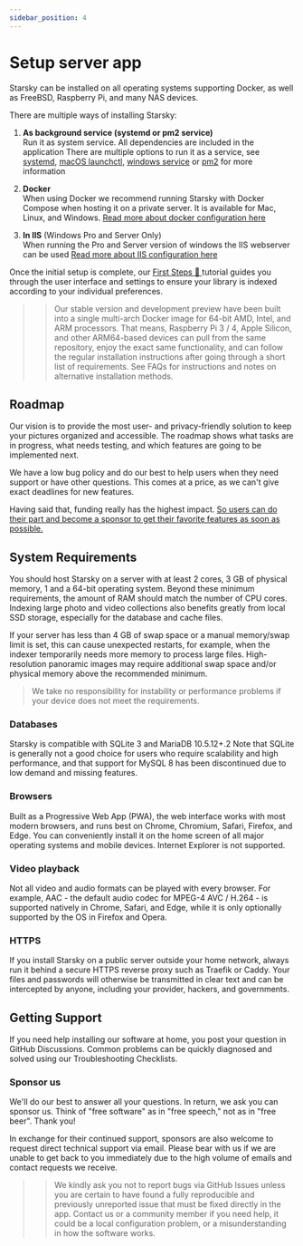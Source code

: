 ```yaml
---
sidebar_position: 4
---
```


# Setup server app

Starsky can be installed on all operating systems supporting Docker, as well as FreeBSD, Raspberry Pi, and many NAS devices.

There are multiple ways of installing Starsky:

1. **As background service (systemd or pm2 service)** <br />
   Run it as system service. All dependencies are included in the application
   There are multiple options to run it as a service, see [systemd](linux-systemd.md), [macOS launchctl](macos-launchctl.md), [windows service](windows-as-server/windows-service.md) or [pm2](pm2.md) for more information

2. **Docker** <br />
   When using Docker we recommend running Starsky with Docker Compose when hosting it on a private server. It is available for Mac, Linux, and Windows. [Read more about docker configuration here](docker/docker-compose.md)

3. **In IIS** (Windows Pro and Server Only)<br />
   When running the Pro and Server version of windows the IIS webserver can be used [Read more about IIS configuration here](windows-as-server/iis.md)

Once the initial setup is complete, our [First Steps 👣 ](first-steps) tutorial guides you through the user interface and settings to ensure your library is indexed according to your individual preferences.

> > Our stable version and development preview have been built into a single multi-arch Docker image for 64-bit AMD, Intel, and ARM processors. That means, Raspberry Pi 3 / 4, Apple Silicon, and other ARM64-based devices can pull from the same repository, enjoy the exact same functionality, and can follow the regular installation instructions after going through a short list of requirements. See FAQs for instructions and notes on alternative installation methods.

## Roadmap

Our vision is to provide the most user- and privacy-friendly solution to keep your pictures organized and accessible. The roadmap shows what tasks are in progress, what needs testing, and which features are going to be implemented next.

We have a low bug policy and do our best to help users when they need support or have other questions. This comes at a price, as we can't give exact deadlines for new features.

Having said that, funding really has the highest impact. [So users can do their part and become a sponsor to get their favorite features as soon as possible.](https://www.paypal.me/qdrawmedia)

## System Requirements

You should host Starsky on a server with at least 2 cores, 3 GB of physical memory, 1 and a 64-bit operating system. Beyond these minimum requirements, the amount of RAM should match the number of CPU cores. Indexing large photo and video collections also benefits greatly from local SSD storage, especially for the database and cache files.

If your server has less than 4 GB of swap space or a manual memory/swap limit is set, this can cause unexpected restarts, for example, when the indexer temporarily needs more memory to process large files. High-resolution panoramic images may require additional swap space and/or physical memory above the recommended minimum.

> We take no responsibility for instability or performance problems if your device does not meet the requirements.

### Databases

Starsky is compatible with SQLite 3 and MariaDB 10.5.12+.2 Note that SQLite is generally not a good choice for users who require scalability and high performance, and that support for MySQL 8 has been discontinued due to low demand and missing features.

### Browsers

Built as a Progressive Web App (PWA), the web interface works with most modern browsers, and runs best on Chrome, Chromium, Safari, Firefox, and Edge. You can conveniently install it on the home screen of all major operating systems and mobile devices. Internet Explorer is not supported.

### Video playback

Not all video and audio formats can be played with every browser. For example, AAC - the default audio codec for MPEG-4 AVC / H.264 - is supported natively in Chrome, Safari, and Edge, while it is only optionally supported by the OS in Firefox and Opera.

### HTTPS

If you install Starsky on a public server outside your home network, always run it behind a secure HTTPS reverse proxy such as Traefik or Caddy. Your files and passwords will otherwise be transmitted in clear text and can be intercepted by anyone, including your provider, hackers, and governments.

## Getting Support

If you need help installing our software at home, you post your question in GitHub Discussions. Common problems can be quickly diagnosed and solved using our Troubleshooting Checklists.

### Sponsor us

We'll do our best to answer all your questions. In return, we ask you can sponsor us. Think of "free software" as in "free speech," not as in "free beer". Thank you!

In exchange for their continued support, sponsors are also welcome to request direct technical support via email. Please bear with us if we are unable to get back to you immediately due to the high volume of emails and contact requests we receive.

> > We kindly ask you not to report bugs via GitHub Issues unless you are certain to have found a fully reproducible and previously unreported issue that must be fixed directly in the app. Contact us or a community member if you need help, it could be a local configuration problem, or a misunderstanding in how the software works.
